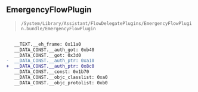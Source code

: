 ## EmergencyFlowPlugin

> `/System/Library/Assistant/FlowDelegatePlugins/EmergencyFlowPlugin.bundle/EmergencyFlowPlugin`

```diff

   __TEXT.__eh_frame: 0x11a0
   __DATA_CONST.__auth_got: 0xb40
   __DATA_CONST.__got: 0x3d0
-  __DATA_CONST.__auth_ptr: 0xa10
+  __DATA_CONST.__auth_ptr: 0x8c0
   __DATA_CONST.__const: 0x1b70
   __DATA_CONST.__objc_classlist: 0xa0
   __DATA_CONST.__objc_protolist: 0xb0

```
